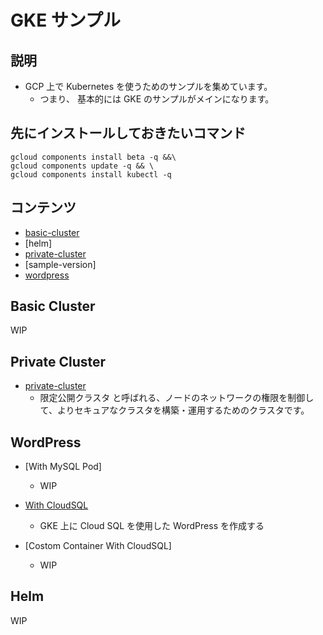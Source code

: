 # GKE サンプル

## 説明

+ GCP 上で Kubernetes を使うためのサンプルを集めています。
  + つまり、 基本的には GKE のサンプルがメインになります。

## 先にインストールしておきたいコマンド

```
gcloud components install beta -q &&\
gcloud components update -q && \
gcloud components install kubectl -q
```

## コンテンツ

+ [basic-cluster](./README.md#basic-cluster)
+ [helm]
+ [private-cluster](./README.md#private-cluster)
+ [sample-version]
+ [wordpress](./README.md#wordpress)


## Basic Cluster

WIP

## Private Cluster

+ [private-cluster](./private-cluster/README.md)
  + 限定公開クラスタ と呼ばれる、ノードのネットワークの権限を制御して、よりセキュアなクラスタを構築・運用するためのクラスタです。

## WordPress

+ [With MySQL Pod]
  + WIP

+ [With CloudSQL](./wordpress/with-cloudsql)
  + GKE 上に Cloud SQL を使用した WordPress を作成する

+ [Costom Container With CloudSQL]
  + WIP


## Helm

WIP
